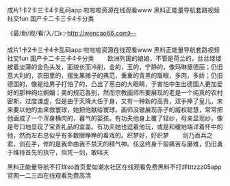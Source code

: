 成片1卡2卡三卡4卡乱码app
啦啦啦资源在线观看www
黑料正能量导航套路视频社交fun
国产卡二卡三卡4卡分类


《最/新/观/看/入/口👉http://wencao66.com》--

成片1卡2卡三卡4卡乱码app
啦啦啦资源在线观看www
黑料正能量导航套路视频社交fun
国产卡二卡三卡4卡分类
　　欧洲列国的娘娘，不管是荷兰的，丝丝缕缕披着淡薄的金色头发，面貌长而冷削，金的，玉的，宁静的，像玛琳黛德丽；仍旧意大利的，农田里的，摆生果摊子的典范，重重的青黑的眉眼，多肉，多娇；仍旧德国的，像是给男子打怕了的，凸出了葱白的大眼睛，于害怕中生出德国人更加爱好的那种绚烂婀媚；美的规范各别，然而宗教画师所要展现的老是一个纯真的农村密斯，过度谦虚，但是由于天降大任于身，又有一种新的高贵，双手捧了皇儿，未来要以他的血来救寰球，她把他献给寰球。画师没辙展现赤子的威权聪慧，常常把他画成了一个浑身横肉的，暮气的婴孩。有功夫他身上覆了轻纱，母亲显现纱，像是夸口地显现了宝贵礼品的盒盖。有功夫她也逗着他玩，或是和缓地端详着怀中的他，然而左右总似乎有多数眼睁睁的看戏的。织梦好，好织梦
　　剑乃百兵之君，剑在手，修的是我命由我不禁天的精气神。任这终身千般痛苦与磨难，仍旧勇于维持首先的执守，但凭一剑，敢叫天





黑料正能量导航不打烊so首页爱如潮水社区在线观看免费黑料不打烊tttzzz05app官网一二三四在线观看免费高清
